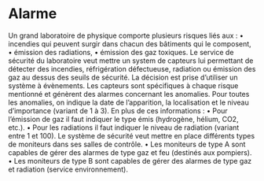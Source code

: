 # Alarme
Un grand laboratoire de physique comporte plusieurs risques liés aux : • incendies qui peuvent surgir dans chacun des bâtiments qui le composent, • émission des radiations, • émission des gaz toxiques. Le service de sécurité du laboratoire veut mettre un system de capteurs lui permettant de détecter des incendies, réfrigération défectueuse, radiation ou émission des gaz au dessus des seuils de sécurité. La décision est prise d’utiliser un système à évènements. Les capteurs sont spécifiques à chaque risque mentionné et génèrent des alarmes concernant les anomalies. Pour toutes les anomalies, on indique la date de l’apparition, la localisation et le niveau d’importance (variant de 1 à 3). En plus de ces informations : • Pour l’émission de gaz il faut indiquer le type émis (hydrogène, hélium, CO2, etc.). • Pour les radiations il faut indiquer le niveau de radiation (variant entre 1 et 100). Le système de sécurité veut mettre en place différents types de moniteurs dans ses salles de contrôle. • Les moniteurs de type A sont capables de gérer des alarmes de type gaz et feu (destinés aux pompiers). • Les moniteurs de type B sont capables de gérer des alarmes de type gaz et radiation (service environnement).
